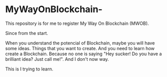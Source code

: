 # MyWayOnBlockchain-
This repository is for me to register My Way On Blockchain (MWOB). 

Since from the start.

When you understand the potencial of Blockchain, maybe you will have some ideas. Things that you want to create.
And you need to learn how create a Blockchain. Because no one is saying "Hey sucker! Do you have a brilliant idea? Just call me!".
And I don't now way.

This is I trying to learn. 
